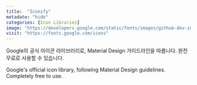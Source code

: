 ```yaml
---
title:  "Iconify"
metadate: "hide"
categories: [Icon Libraries]
image: "https://developers.google.com/static/fonts/images/github-dev-image.png"
visit: "https://fonts.google.com/icons"
---
```

Google의 공식 아이콘 라이브러리로, Material Design 가이드라인을 따릅니다. 완전 무료로 사용할 수 있습니다.

Google's official icon library, following Material Design guidelines. Completely free to use.
